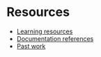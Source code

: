 # Resources

- [Learning resources](learning-resources.md)
- [Documentation references](doc-references_same_____.md)
- [Past work](past-work.md)
